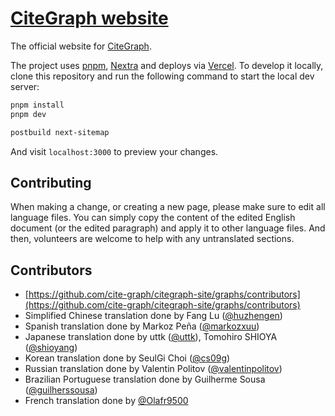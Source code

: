 # [CiteGraph website](https://citegraph.vercel.app)

The official website for [CiteGraph](https://github.com/cite-graph/citegraph).

The project uses [pnpm](https://pnpm.io), [Nextra](https://nextra.vercel.app) and deploys via [Vercel](https://vercel.com). To develop it locally, clone this repository and run the following command to start the local dev server:

```bash
pnpm install
pnpm dev
```

```bash
postbuild next-sitemap
```

And visit `localhost:3000` to preview your changes.

## Contributing

When making a change, or creating a new page, please make sure to edit all language files. You can simply copy the content of the edited English document (or the edited paragraph) and apply it to other language files. And then, volunteers are welcome to help with any untranslated sections.

## Contributors

- [https://github.com/cite-graph/citegraph-site/graphs/contributors](https://github.com/cite-graph/citegraph-site/graphs/contributors)
- Simplified Chinese translation done by Fang Lu ([@huzhengen](https://github.com/huzhengen))
- Spanish translation done by Markoz Peña ([@markozxuu](https://twitter.com/markozxuu))
- Japanese translation done by uttk ([@uttk](https://github.com/uttk)), Tomohiro SHIOYA ([@shioyang](https://github.com/shioyang))
- Korean translation done by SeulGi Choi ([@cs09g](https://github.com/cs09g))
- Russian translation done by Valentin Politov ([@valentinpolitov](https://github.com/valentinpolitov))
- Brazilian Portuguese translation done by Guilherme Sousa ([@guilherssousa](https://github.com/guilherssousa))
- French translation done by [@Olafr9500](https://github.com/Olafr9500)
